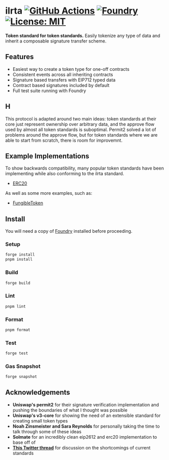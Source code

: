 # ilrta [![GitHub Actions][gha-badge]][gha] [![Foundry][foundry-badge]][foundry] [![License: MIT][license-badge]][license]

[gha]: https://github.com/kyscott18/ilrta/actions
[gha-badge]: https://github.com/kyscott18/ilrta/actions/workflows/main.yml/badge.svg
[foundry]: https://getfoundry.sh/
[foundry-badge]: https://img.shields.io/badge/Built%20with-Foundry-FFDB1C.svg
[license]: https://opensource.org/licenses/MIT
[license-badge]: https://img.shields.io/badge/License-MIT-blue.svg

**Token standard for token standards.** Easily tokenize any type of data and inherit a composable signature transfer scheme.

## Features

- Easiest way to create a token type for one-off contracts
- Consistent events across all inheriting contracts
- Signature based transfers with EIP712 typed data
- Contract based signatures included by default
- Full test suite running with Foundry

## H

This protocol is adapted around two main ideas: token standards at their core just represent ownership over arbitrary data, and the approve flow used by almost all token standards is suboptimal. Permit2 solved a lot of problems around the approve flow, but for token standards where we are able to start from scratch, there is room for improvemnt.

## Example Implementations

To show backwards compatibility, many popular token standards have been implementing while also conforming to the ilrta standard.

- [ERC20](https://github.com/kyscott18/ilrta/blob/main/src/examples/ERC20.sol)

As well as some more examples, such as:

- [FungibleToken](https://github.com/kyscott18/ilrta/blob/main/src/examples/FungibleToken.sol)

## Install

You will need a copy of [Foundry](https://getfoundry.sh/) installed before proceeding.

### Setup

```sh
forge install
pnpm install
```

### Build

```sh
forge build
```

### Lint

```sh
pnpm lint
```

### Format

```sh
pnpm format
```

### Test

```sh
forge test
```

### Gas Snapshot

```sh
forge snapshot
```

## Acknowledgements

- **Uniswap's permit2** for their signature verification implementation and pushing the boundaries of what I thought was possible
- **Uniswap's v3-core** for showing the need of an extensible standard for creating small token types
- **Noah Zinsmeister and Sara Reynolds** for personally taking the time to talk through some of these ideas
- **Solmate** for an incredibly clean eip2612 and erc20 implementation to base off of
- [**This Twitter thread**](https://twitter.com/pcaversaccio/status/1645084293989822466?s=20) for discussion on the shortcomings of current standards
